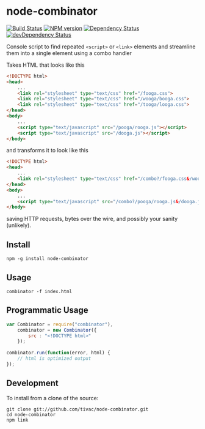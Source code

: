 node-combinator
===============
[![Build Status](https://travis-ci.org/tivac/node-combinator.svg?branch=master)](https://travis-ci.org/tivac/node-combinator)
[![NPM version](https://badge.fury.io/js/combinator.svg)](http://badge.fury.io/js/combinator)
[![Dependency Status](https://david-dm.org/tivac/node-combinator.svg?theme=shields.io)](https://david-dm.org/tivac/node-combinator)
[![devDependency Status](https://david-dm.org/tivac/node-combinator/dev-status.svg?theme=shields.io)](https://david-dm.org/tivac/node-combinator#info=devDependencies)


Console script to find repeated `<script>` or `<link>` elements and streamline them into a single element using a combo handler

Takes HTML that looks like this

```html
<!DOCTYPE html>
<head>
    ...
    <link rel="stylesheet" type="text/css" href="/fooga.css">
    <link rel="stylesheet" type="text/css" href="/wooga/booga.css">
    <link rel="stylesheet" type="text/css" href="/tooga/looga.css">
</head>
<body>
    ...
    <script type="text/javascript" src="/pooga/rooga.js"></script>
    <script type="text/javascript" src="/dooga.js"></script>
</body>
```

and transforms it to look like this

```html
<!DOCTYPE html>
<head>
    ...
    <link rel="stylesheet" type="text/css" href="/combo?/fooga.css&/wooga/booga.css&/tooga/looga.css">
</head>
<body>
    ...
    <script type="text/javascript" src="/combo?/pooga/rooga.js&/dooga.js"></script>
</body>
```
    
saving HTTP requests, bytes over the wire, and possibly your sanity (unlikely).

## Install ##

    npm -g install node-combinator

## Usage ##

    combinator -f index.html
    
## Programmatic Usage ##

```javascript
var Combinator = require("combinator"),
    combinator = new Combinator({
        src : "<!DOCTYPE html>"
    });
    
combinator.run(function(error, html) {
    // html is optimized output
});
```

## Development ##

To install from a clone of the source:

    git clone git://github.com/tivac/node-combinator.git
    cd node-combinator
    npm link

